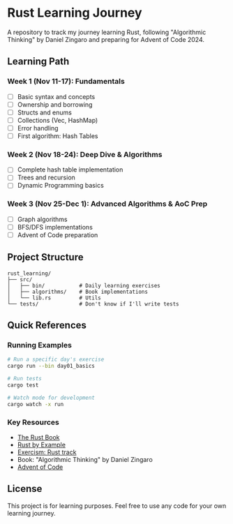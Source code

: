 # Rust Learning Journey

A repository to track my journey learning Rust, following "Algorithmic Thinking" by Daniel Zingaro and preparing for Advent of Code 2024.

## Learning Path

### Week 1 (Nov 11-17): Fundamentals
- [ ] Basic syntax and concepts
- [ ] Ownership and borrowing
- [ ] Structs and enums
- [ ] Collections (Vec, HashMap)
- [ ] Error handling
- [ ] First algorithm: Hash Tables

### Week 2 (Nov 18-24): Deep Dive & Algorithms
- [ ] Complete hash table implementation
- [ ] Trees and recursion
- [ ] Dynamic Programming basics

### Week 3 (Nov 25-Dec 1): Advanced Algorithms & AoC Prep
- [ ] Graph algorithms
- [ ] BFS/DFS implementations
- [ ] Advent of Code preparation

## Project Structure

```
rust_learning/
├── src/
│   ├── bin/           # Daily learning exercises
│   ├── algorithms/    # Book implementations
│   └── lib.rs         # Utils
└── tests/             # Don't know if I'll write tests
```

## Quick References

### Running Examples

```bash
# Run a specific day's exercise
cargo run --bin day01_basics

# Run tests
cargo test

# Watch mode for development
cargo watch -x run
```

### Key Resources

- [The Rust Book](https://doc.rust-lang.org/book/)
- [Rust by Example](https://doc.rust-lang.org/rust-by-example/)
- [Exercism: Rust track](https://exercism.org/tracks/rust)
- Book: "Algorithmic Thinking" by Daniel Zingaro
- [Advent of Code](https://adventofcode.com/)


## License

This project is for learning purposes. Feel free to use any code for your own learning journey.
